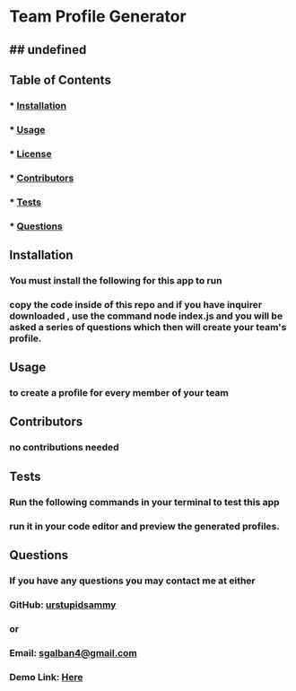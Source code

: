 # Team Profile Generator
  ##  ## undefined 
  ## 

  ## Table of Contents
  ### * [Installation](#installation)
  ### * [Usage](#usage)
  ### * [License](#License)
  ### * [Contributors](#contributors)
  ### * [Tests](#tests)
  ### * [Questions](#questions)

  ## Installation
  ### You must install the following for this app to run
  ### copy the code inside of this repo and if you have inquirer downloaded , use the command node index.js and you will be asked a series of questions which then will create your team's profile.

  ## Usage
  ### to create a profile for every member of your team

  ## Contributors
  ### no contributions needed 

  ## Tests
  ### Run the following commands in your terminal to test this app
  ### run it in your code editor and preview the generated profiles.

  ## Questions
  ### If you have any questions you may contact me at either
  ### GitHub: [urstupidsammy](https//github.com/urstupidsammy)
  ### or
  ### Email: sgalban4@gmail.com

  
  ### Demo Link: [Here](https://drive.google.com/file/d/12oWik31CLDXGsDZdzGyFNPvWkTLNYkBO/view?usp=sharing)

